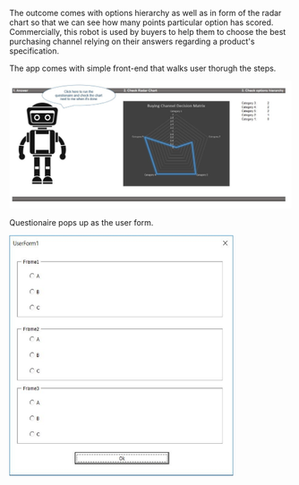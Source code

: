 <p>The outcome comes with options hierarchy as well as in form of the radar chart so that we can see how many points particular option has scored. Commercially, this robot is used by buyers to help them to choose the best purchasing channel relying on their answers regarding a product's specification.</p>
<p>The app comes with simple front-end that walks user thorugh the steps.</p>
<img src="images/robot.JPG">
<p>Questionaire pops up as the user form.</p>
<img src="images/user_form.JPG" width="400" height="430">

